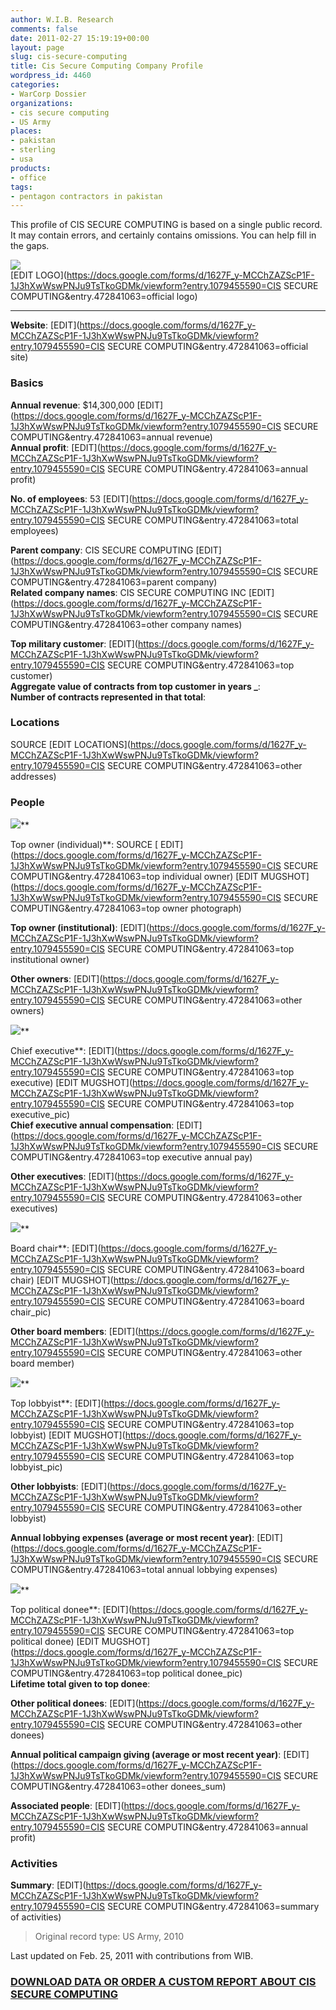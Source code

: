 ```yaml
---
author: W.I.B. Research
comments: false
date: 2011-02-27 15:19:19+00:00
layout: page
slug: cis-secure-computing
title: Cis Secure Computing Company Profile
wordpress_id: 4460
categories:
- WarCorp Dossier
organizations:
- cis secure computing
- US Army
places:
- pakistan
- sterling
- usa
products:
- office
tags:
- pentagon contractors in pakistan
---
```


This profile of CIS SECURE COMPUTING is based on a single public record. It may contain errors, and certainly contains omissions. You can help fill in the gaps.

<!-- more -->

![](/images/thecorporationlogo.jpg)   
[EDIT LOGO](https://docs.google.com/forms/d/1627F_y-MCChZAZScP1F-1J3hXwWswPNJu9TsTkoGDMk/viewform?entry.1079455590=CIS SECURE COMPUTING&entry.472841063=official logo)

  


* * *

**Website**: []() [EDIT](https://docs.google.com/forms/d/1627F_y-MCChZAZScP1F-1J3hXwWswPNJu9TsTkoGDMk/viewform?entry.1079455590=CIS SECURE COMPUTING&entry.472841063=official site)

### Basics

**Annual revenue**: $14,300,000  [EDIT](https://docs.google.com/forms/d/1627F_y-MCChZAZScP1F-1J3hXwWswPNJu9TsTkoGDMk/viewform?entry.1079455590=CIS SECURE COMPUTING&entry.472841063=annual revenue)  
**Annual profit**:   [EDIT](https://docs.google.com/forms/d/1627F_y-MCChZAZScP1F-1J3hXwWswPNJu9TsTkoGDMk/viewform?entry.1079455590=CIS SECURE COMPUTING&entry.472841063=annual profit)

**No. of employees**: 53  [EDIT](https://docs.google.com/forms/d/1627F_y-MCChZAZScP1F-1J3hXwWswPNJu9TsTkoGDMk/viewform?entry.1079455590=CIS SECURE COMPUTING&entry.472841063=total employees)

**Parent company**: CIS SECURE COMPUTING [EDIT](https://docs.google.com/forms/d/1627F_y-MCChZAZScP1F-1J3hXwWswPNJu9TsTkoGDMk/viewform?entry.1079455590=CIS SECURE COMPUTING&entry.472841063=parent company)  
**Related company names**: CIS SECURE COMPUTING INC [EDIT](https://docs.google.com/forms/d/1627F_y-MCChZAZScP1F-1J3hXwWswPNJu9TsTkoGDMk/viewform?entry.1079455590=CIS SECURE COMPUTING&entry.472841063=other company names)

**Top military customer**:  [EDIT](https://docs.google.com/forms/d/1627F_y-MCChZAZScP1F-1J3hXwWswPNJu9TsTkoGDMk/viewform?entry.1079455590=CIS SECURE COMPUTING&entry.472841063=top customer)  
**Aggregate value of contracts from top customer in years _**:   
**Number of contracts represented in that total**:   


### Locations

SOURCE [EDIT LOCATIONS](https://docs.google.com/forms/d/1627F_y-MCChZAZScP1F-1J3hXwWswPNJu9TsTkoGDMk/viewform?entry.1079455590=CIS SECURE COMPUTING&entry.472841063=other addresses)

 

### People

 

![](/images/emptysuit.jpg)**

Top owner (individual)**:  SOURCE [ EDIT](https://docs.google.com/forms/d/1627F_y-MCChZAZScP1F-1J3hXwWswPNJu9TsTkoGDMk/viewform?entry.1079455590=CIS SECURE COMPUTING&entry.472841063=top individual owner) [EDIT MUGSHOT](https://docs.google.com/forms/d/1627F_y-MCChZAZScP1F-1J3hXwWswPNJu9TsTkoGDMk/viewform?entry.1079455590=CIS SECURE COMPUTING&entry.472841063=top owner photograph)

**Top owner (institutional)**:  [EDIT](https://docs.google.com/forms/d/1627F_y-MCChZAZScP1F-1J3hXwWswPNJu9TsTkoGDMk/viewform?entry.1079455590=CIS SECURE COMPUTING&entry.472841063=top institutional owner)

**Other owners**:  [EDIT](https://docs.google.com/forms/d/1627F_y-MCChZAZScP1F-1J3hXwWswPNJu9TsTkoGDMk/viewform?entry.1079455590=CIS SECURE COMPUTING&entry.472841063=other owners)

![](/images/emptysuit.jpg)**

Chief executive**:  [EDIT](https://docs.google.com/forms/d/1627F_y-MCChZAZScP1F-1J3hXwWswPNJu9TsTkoGDMk/viewform?entry.1079455590=CIS SECURE COMPUTING&entry.472841063=top executive) [EDIT MUGSHOT](https://docs.google.com/forms/d/1627F_y-MCChZAZScP1F-1J3hXwWswPNJu9TsTkoGDMk/viewform?entry.1079455590=CIS SECURE COMPUTING&entry.472841063=top executive_pic)  
**Chief executive annual compensation**:   [EDIT](https://docs.google.com/forms/d/1627F_y-MCChZAZScP1F-1J3hXwWswPNJu9TsTkoGDMk/viewform?entry.1079455590=CIS SECURE COMPUTING&entry.472841063=top executive annual pay)

**Other executives**:  [EDIT](https://docs.google.com/forms/d/1627F_y-MCChZAZScP1F-1J3hXwWswPNJu9TsTkoGDMk/viewform?entry.1079455590=CIS SECURE COMPUTING&entry.472841063=other executives)

![](/images/emptysuit.jpg)**

Board chair**:  [EDIT](https://docs.google.com/forms/d/1627F_y-MCChZAZScP1F-1J3hXwWswPNJu9TsTkoGDMk/viewform?entry.1079455590=CIS SECURE COMPUTING&entry.472841063=board chair) [EDIT MUGSHOT](https://docs.google.com/forms/d/1627F_y-MCChZAZScP1F-1J3hXwWswPNJu9TsTkoGDMk/viewform?entry.1079455590=CIS SECURE COMPUTING&entry.472841063=board chair_pic)

**Other board members**:  [EDIT](https://docs.google.com/forms/d/1627F_y-MCChZAZScP1F-1J3hXwWswPNJu9TsTkoGDMk/viewform?entry.1079455590=CIS SECURE COMPUTING&entry.472841063=other board member)

![](/images/emptysuit.jpg)**

Top lobbyist**:  [EDIT](https://docs.google.com/forms/d/1627F_y-MCChZAZScP1F-1J3hXwWswPNJu9TsTkoGDMk/viewform?entry.1079455590=CIS SECURE COMPUTING&entry.472841063=top lobbyist) [EDIT MUGSHOT](https://docs.google.com/forms/d/1627F_y-MCChZAZScP1F-1J3hXwWswPNJu9TsTkoGDMk/viewform?entry.1079455590=CIS SECURE COMPUTING&entry.472841063=top lobbyist_pic)

**Other lobbyists**:  [EDIT](https://docs.google.com/forms/d/1627F_y-MCChZAZScP1F-1J3hXwWswPNJu9TsTkoGDMk/viewform?entry.1079455590=CIS SECURE COMPUTING&entry.472841063=other lobbyist)

**Annual lobbying expenses (average or most recent year)**:   [EDIT](https://docs.google.com/forms/d/1627F_y-MCChZAZScP1F-1J3hXwWswPNJu9TsTkoGDMk/viewform?entry.1079455590=CIS SECURE COMPUTING&entry.472841063=total annual lobbying expenses)

![](/images/emptysuit.jpg)**

Top political donee**:  [EDIT](https://docs.google.com/forms/d/1627F_y-MCChZAZScP1F-1J3hXwWswPNJu9TsTkoGDMk/viewform?entry.1079455590=CIS SECURE COMPUTING&entry.472841063=top political donee) [EDIT MUGSHOT](https://docs.google.com/forms/d/1627F_y-MCChZAZScP1F-1J3hXwWswPNJu9TsTkoGDMk/viewform?entry.1079455590=CIS SECURE COMPUTING&entry.472841063=top political donee_pic)  
**Lifetime total given to top donee**:  

**Other political donees**:  [EDIT](https://docs.google.com/forms/d/1627F_y-MCChZAZScP1F-1J3hXwWswPNJu9TsTkoGDMk/viewform?entry.1079455590=CIS SECURE COMPUTING&entry.472841063=other donees)

**Annual political campaign giving (average or most recent year)**:   [EDIT](https://docs.google.com/forms/d/1627F_y-MCChZAZScP1F-1J3hXwWswPNJu9TsTkoGDMk/viewform?entry.1079455590=CIS SECURE COMPUTING&entry.472841063=other donees_sum)

**Associated people**:   [EDIT](https://docs.google.com/forms/d/1627F_y-MCChZAZScP1F-1J3hXwWswPNJu9TsTkoGDMk/viewform?entry.1079455590=CIS SECURE COMPUTING&entry.472841063=annual profit)

### Activities

**Summary**:  [EDIT](https://docs.google.com/forms/d/1627F_y-MCChZAZScP1F-1J3hXwWswPNJu9TsTkoGDMk/viewform?entry.1079455590=CIS SECURE COMPUTING&entry.472841063=summary of activities)

> Original record type: US Army, 2010

Last updated on Feb. 25, 2011 with contributions from WIB.

### [DOWNLOAD DATA OR ORDER A CUSTOM REPORT ABOUT CIS SECURE COMPUTING](https://docs.google.com/forms/d/1EhPGClcSnLWEdy0nofZsgmeX7Bztc5p13_rYSuKPFHw/viewform?entry.249816489=)

  
